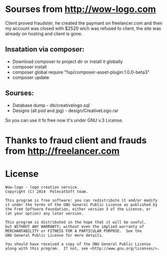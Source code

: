 # Sourses from http://wow-logo.com

Client proved fraudster, he created the paymant on freelancer.com and then my account was closed with $2520 wich was refused to client, the site was already on hosting and client is gone.

## Insatation via composer:

* Download composer to project dir or install it globally
* composer install
* composer global require "fxp/composer-asset-plugin:1.0.0-beta3"
* composer update

## Sourses:

* Database dump - db/creativelogo.sql
* Designs (all psd and jpg) - design/CreativeLogo.rar

So you can use it fo free now it's under GNU v.3 License. 

# Thanks to fraud client and frauds from http://freelancer.com

# License 

    Wow-logo - logo creation service.
    Copyright (C) 2014  PolecatSoft team.

    This program is free software: you can redistribute it and/or modify
    it under the terms of the GNU General Public License as published by
    the Free Software Foundation, either version 3 of the License, or
    (at your option) any later version.

    This program is distributed in the hope that it will be useful,
    but WITHOUT ANY WARRANTY; without even the implied warranty of
    MERCHANTABILITY or FITNESS FOR A PARTICULAR PURPOSE.  See the
    GNU General Public License for more details.

    You should have received a copy of the GNU General Public License
    along with this program.  If not, see <http://www.gnu.org/licenses/>.
